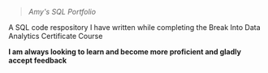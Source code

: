 >
>_Amy's SQL Portfolio_

A SQL code respository I have written while completing the Break Into Data Analytics Certificate Course 

**I am always looking to learn and become more proficient and gladly accept feedback**
